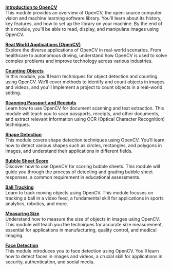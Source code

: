 <u><strong></strong></u><br>
<u><strong>Introduction to OpenCV</strong></u><br>
This module provides an overview of OpenCV, the open-source computer vision and machine learning software library. You'll learn about its history, key features, and how to set up the library on your machine. By the end of this module, you'll be able to read, display, and manipulate images using OpenCV.

<u><strong>Real World Applications (OpenCV)</strong></u><br>
Explore the diverse applications of OpenCV in real-world scenarios. From healthcare to autonomous driving, understand how OpenCV is used to solve complex problems and improve technology across various industries.

<u><strong>Counting Objects</strong></u><br>
In this module, you'll learn techniques for object detection and counting using OpenCV. We’ll cover methods to identify and count objects in images and videos, and you'll implement a project to count objects in a real-world setting.

<u><strong>Scanning Passport and Receipts</strong></u><br>
Learn how to use OpenCV for document scanning and text extraction. This module will teach you to scan passports, receipts, and other documents, and extract relevant information using OCR (Optical Character Recognition) techniques.

<u><strong>Shape Detection</strong></u><br>
This module covers shape detection techniques using OpenCV. You’ll learn how to detect various shapes such as circles, rectangles, and polygons in images, and understand their applications in different fields.

<u><strong>Bubble Sheet Score</strong></u><br>
Discover how to use OpenCV for scoring bubble sheets. This module will guide you through the process of detecting and grading bubble sheet responses, a common requirement in educational assessments.

<u><strong>Ball Tracking</strong></u><br>
Learn to track moving objects using OpenCV. This module focuses on tracking a ball in a video feed, a fundamental skill for applications in sports analytics, robotics, and more.

<u><strong>Measuring Size</strong></u><br>
Understand how to measure the size of objects in images using OpenCV. This module will teach you the techniques for accurate size measurement, essential for applications in manufacturing, quality control, and medical imaging.

<u><strong>Face Detection</strong></u><br>
This module introduces you to face detection using OpenCV. You'll learn how to detect faces in images and videos, a crucial skill for applications in security, authentication, and social media.
